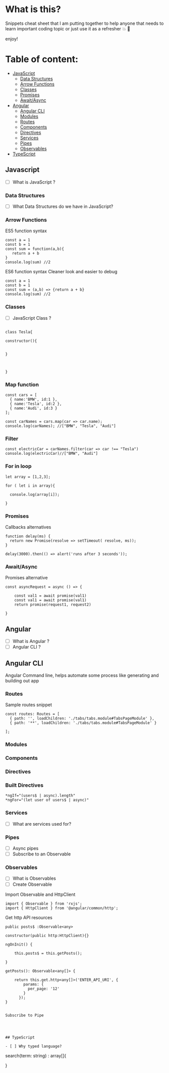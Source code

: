 # What is this?

Snippets cheat sheet that I am putting together to help anyone that needs to learn important coding topic or just use it as a refresher :boom: :raised_hands:

enjoy!


# Table of content:

- [JavaScript](#javascript)
    - [Data Structures](#data-structures)
    - [Arrow Functions](#arrow-functions)
    - [Classes](#classes)
    - [Promises](#Promises)
    - [Await/Async](#await/async)
- [Angular](#angular)
    - [Angular CLI](#angular-cli)
    - [Modules](#Modules)
    - [Routes](#routes)
    - [Components](#Components)
    - [Directives](#Directives)
    - [Services](#Services)
    - [Pipes](#Services)
    - [Observables](#Observables)
- [TypeScript](#typescript)



## Javascript

- [ ] What is JavaScript ?


### Data Structures 

- [ ] What Data Structures do we have in JavaScript?

### Arrow Functions 

ES5 function syntax

```
const a = 1
const b = 1
const sum = function(a,b){
   return a + b
}
console.log(sum) //2
```

ES6 function syntax
    Cleaner look and easier to debug

```
const a = 1
const b = 1
const sum = (a,b) => {return a + b}
console.log(sum) //2
```

### Classes 

- [ ] JavaScript Class ?

```

class Tesla{

constructor(){


}



}

```


### Map function 

```
const cars = [
  { name:'BMW', id:1 },
  { name:'Tesla', id:2 },
  { name:'Audi', id:3 }
];
```
```
const carNames = cars.map(car => car.name);
console.log(carNames); //["BMW", "Tesla", "Audi"]
```

### Filter

```
const electricCar = carNames.filter(car => car !== "Tesla")
console.log(electricCar)//["BMW", "Audi"]
```

### For in loop

```
let array = [1,2,3];

for ( let i in array){
  
  console.log(array[i]);
  
}
```

### Promises

Callbacks alternatives

```
function delay(ms) {
  return new Promise(resolve => setTimeout( resolve, ms));
}
```

```
delay(3000).then(() => alert('runs after 3 seconds'));
```

### Await/Async

Promises alternative

```
const asyncRequest = async () => {

    const val1 = await promise(val1)
    const val1 = await promise(val1)
    return promise(request1, request2)

}

```




## Angular

- [ ] What is Angular ?
- [ ] Angular CLI ?

## Angular CLI

Angular Command line, helps automate some process like generating and building out app

### Routes
Sample routes snippet
```
const routes: Routes = [
  { path: '', loadChildren: './tabs/tabs.module#TabsPageModule' },
  { path: '**', loadChildren: './tabs/tabs.module#TabsPageModule' }

];
```
### Modules

### Components

### Directives

### Built Directives

```
*ngIf="(users$ | async).length"
*ngFor="(let user of users$ | async)"

```
### Services

- [ ] What are services used for?
 
### Pipes

- [ ] Async pipes
- [ ] Subscribe to an Observable
  
### Observables
- [ ] What is Observables
- [ ] Create Observable

Import Observable and HttpClient

```
import { Observable } from 'rxjs';
import { HttpClient } from '@angular/common/http';

```
Get http API resources

```
public posts$ :Observable<any>

constructor(public http:HttpClient){}

ngOnInit() {

    this.posts$ = this.getPosts();

}

getPosts(): Observable<any[]> {

    return this.get.http<any[]>('ENTER_API_URI', {
        params: {
          per_page: '12'
        }
      });
}


```


```
Subscribe to Pipe

```
```



## TypeScript

- [ ] Why typed language?

```
search(term: string) : array[]{

    

}

```